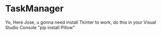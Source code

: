 # TaskManager
Yo, Here Jose, u gonna need install Tkinter to work, do this in your Visual Studio Console "pip install Pillow"